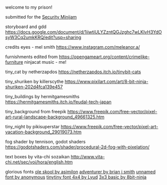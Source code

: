 welcome to my prison!

submitted for the [Security Minijam](https://itch.io/jam/mini-jam-172-security)

storyboard and gdd 
https://docs.google.com/document/d/1iiwtiULYZzntQGJzghc7wLKIvH3YdOsyW3Cq2umkKRQ/edit?usp=sharing

credits
eyes - mel smith https://www.instagram.com/meleanor.a/

furnishments edited from https://opengameart.org/content/crimelike-furniture
ninjacat music - me!

tiny_cat by netherzapdos
https://netherzapdos.itch.io/tinybit-cats

tiny_shuriken by killerscythe
https://www.pixilart.com/art/8-bit-ninja-shuriken-202d4fca139e457

tiny_buildings by hermitgamesmiths
https://hermitgamesmiths.itch.io/feudal-tech-japan

tiny_background from freepik
https://www.freepik.com/free-vector/pixel-art-rural-landscape-background_49661325.htm

tiny_night by pikisuperstar
https://www.freepik.com/free-vector/pixel-art-vacation-background_29019073.htm

fog shader by tennison, godot shaders
https://godotshaders.com/shader/procedural-2d-fog-with-pixelation/

text boxes by vita-chi sozaikan
http://www.vita-chi.net/sec/voi/hora/english.htm

glorious fonts
[ole skool by asimilon](https://www.pentacom.jp/pentacom/bitfontmaker2/gallery/?id=893)
[adventurer by brian j smith](https://www.pentacom.jp/pentacom/bitfontmaker2/gallery/?id=195)
[unnamed font by anonymous](https://www.pentacom.jp/pentacom/bitfontmaker2/gallery/?id=368)
[tinytiny font 4x4 by Lyud](https://www.pentacom.jp/pentacom/bitfontmaker2/gallery/?id=6351)
[3x3 basic by 8bit-ninja](https://www.pentacom.jp/pentacom/bitfontmaker2/gallery/?id=4043)
